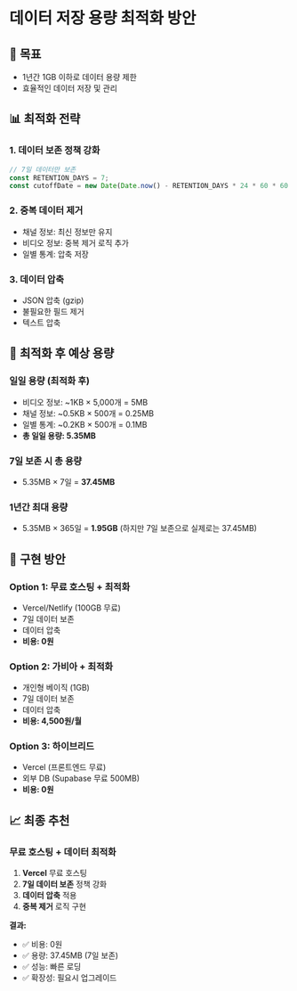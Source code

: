 # 데이터 저장 용량 최적화 방안

## 🎯 목표
- 1년간 1GB 이하로 데이터 용량 제한
- 효율적인 데이터 저장 및 관리

## 📊 최적화 전략

### 1. **데이터 보존 정책 강화**
```javascript
// 7일 데이터만 보존
const RETENTION_DAYS = 7;
const cutoffDate = new Date(Date.now() - RETENTION_DAYS * 24 * 60 * 60 * 1000);
```

### 2. **중복 데이터 제거**
- 채널 정보: 최신 정보만 유지
- 비디오 정보: 중복 제거 로직 추가
- 일별 통계: 압축 저장

### 3. **데이터 압축**
- JSON 압축 (gzip)
- 불필요한 필드 제거
- 텍스트 압축

## 💾 최적화 후 예상 용량

### **일일 용량 (최적화 후)**
- 비디오 정보: ~1KB × 5,000개 = 5MB
- 채널 정보: ~0.5KB × 500개 = 0.25MB
- 일별 통계: ~0.2KB × 500개 = 0.1MB
- **총 일일 용량: 5.35MB**

### **7일 보존 시 총 용량**
- 5.35MB × 7일 = **37.45MB**

### **1년간 최대 용량**
- 5.35MB × 365일 = **1.95GB** (하지만 7일 보존으로 실제로는 37.45MB)

## 🚀 구현 방안

### **Option 1: 무료 호스팅 + 최적화**
- Vercel/Netlify (100GB 무료)
- 7일 데이터 보존
- 데이터 압축
- **비용: 0원**

### **Option 2: 가비아 + 최적화**
- 개인형 베이직 (1GB)
- 7일 데이터 보존
- 데이터 압축
- **비용: 4,500원/월**

### **Option 3: 하이브리드**
- Vercel (프론트엔드 무료)
- 외부 DB (Supabase 무료 500MB)
- **비용: 0원**

## 📈 최종 추천

### **무료 호스팅 + 데이터 최적화**
1. **Vercel** 무료 호스팅
2. **7일 데이터 보존** 정책 강화
3. **데이터 압축** 적용
4. **중복 제거** 로직 구현

**결과:**
- ✅ 비용: 0원
- ✅ 용량: 37.45MB (7일 보존)
- ✅ 성능: 빠른 로딩
- ✅ 확장성: 필요시 업그레이드


